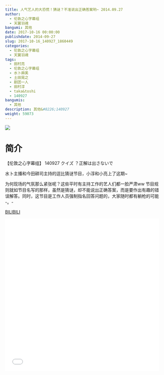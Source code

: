 ```yaml
---
title: 人气艺人的大恐慌！猜谜？不准说出正确答案哟~ 2014.09.27
author: 
  - 伦敦之心字幕组
  - 天翼羽魂
bangumi: 其他
date: 2017-10-16 00:00:00
publishdate: 2014-09-27
slug: 2017-10-16_140927_1860449
categories: 
  - 伦敦之心字幕组
  - 天翼羽魂
tags: 
  - 田村亮
  - 伦敦之心字幕组
  - 水卜麻美
  - 土田晃之
  - 剧团一人
  - 田村淳
  - taka&toshi
  - 140927
bangumis: 
  - 其他
description: 其他&#8226;140927
weight: 59073
---
```


![](https://i.imgur.com/lI5Fq0b.jpg)

# 简介  
【伦敦之心字幕组】 140927 クイズ ？正解は出さないで
水卜主播和今田耕司主持的逗比猜谜节目，小淳和小亮上了这期~
为何现场的气氛那么紧张呢？这些平时有主持工作的艺人们都一脸严肃ww 节目规则就如节目名写的那样，虽然是猜谜，却不能说出正确答案，而是要作出有趣的错误解答。同时，这节目是工作人员强制指名回答问题的，大家随时都有躺枪的可能 -。-

  [BILIBILI](https://www.bilibili.com/video/av1860449/)


  <iframe src="//www.bilibili.com/html/html5player.html?cid=2866581&aid=1860449" width="100%" height="500" frameborder="0" allowfullscreen="allowfullscreen"></iframe>
